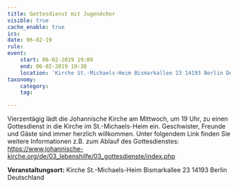 ```yaml
---
title: Gottesdienst mit Jugendchor
visible: true
cache_enable: true
ics: 
date: 06-02-19
rule: 
event:
	start: 06-02-2019 19:00
	end: 06-02-2019 19:30
	location: 'Kirche St.-Michaels-Heim Bismarkallee 23 14193 Berlin Deutschland'
taxonomy:
	category: 
	tag: 

---
```

Vierzentägig lädt die Johannische Kirche am Mittwoch, um 19 Uhr, zu einen Gottesdienst in die Kirche im St.-Michaels-Heim ein. Geschwister, Freunde und Gäste sind immer herzlich willkommen. Unter folgendem Link finden Sie weitere Informationen z.B. zum Ablauf des Gottesdienstes: https://www.johannische-kirche.org/de/03_lebenshilfe/03_gottesdienste/index.php


**Veranstaltungsort:** Kirche St.-Michaels-Heim
Bismarkallee 23
14193 Berlin
Deutschland

